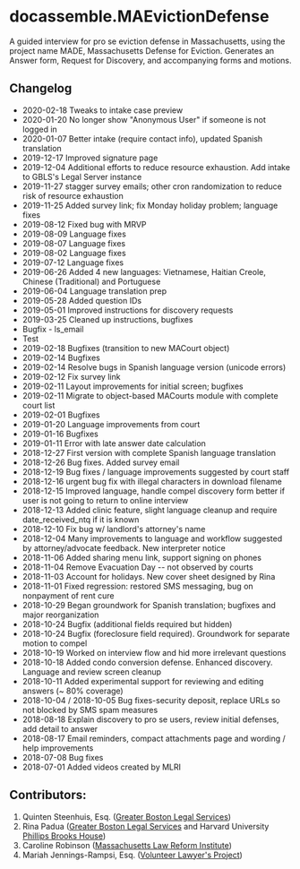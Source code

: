 # docassemble.MAEvictionDefense

A guided interview for pro se eviction defense in Massachusetts, using the project
name MADE, Massachusetts Defense for Eviction. Generates an Answer form, 
Request for Discovery, and accompanying forms and motions.

## Changelog
* 2020-02-18 Tweaks to intake case preview
* 2020-01-20 No longer show "Anonymous User" if someone is not logged in
* 2020-01-07 Better intake (require contact info), updated Spanish translation
* 2019-12-17 Improved signature page
* 2019-12-04 Additional efforts to reduce resource exhaustion. Add intake to GBLS's Legal Server instance
* 2019-11-27 stagger survey emails; other cron randomization to reduce risk of resource exhaustion
* 2019-11-25 Added survey link; fix Monday holiday problem; language fixes
* 2019-08-12 Fixed bug with MRVP
* 2019-08-09 Language fixes
* 2019-08-07 Language fixes
* 2019-08-02 Language fixes
* 2019-07-12 Language fixes
* 2019-06-26 Added 4 new languages: Vietnamese, Haitian Creole, Chinese (Traditional) and Portuguese
* 2019-06-04 Language translation prep
* 2019-05-28 Added question IDs
* 2019-05-01 Improved instructions for discovery requests
* 2019-03-25 Cleaned up instructions, bugfixes
* Bugfix - ls_email
* Test
* 2019-02-18 Bugfixes (transition to new MACourt object)
* 2019-02-14 Bugfixes
* 2019-02-14 Resolve bugs in Spanish language version (unicode errors)
* 2019-02-12 Fix survey link
* 2019-02-11 Layout improvements for initial screen; bugfixes  
* 2019-02-11 Migrate to object-based MACourts module with complete court list
* 2019-02-01 Bugfixes
* 2019-01-20 Language improvements from court
* 2019-01-16 Bugfixes
* 2019-01-11 Error with late answer date calculation
* 2018-12-27 First version with complete Spanish language translation
* 2018-12-26 Bug fixes. Added survey email
* 2018-12-19 Bug fixes / language improvements suggested by court staff
* 2018-12-16 urgent bug fix with illegal characters in download filename
* 2018-12-15 Improved language, handle compel discovery form better if user is not going to return to online interview
* 2018-12-13 Added clinic feature, slight language cleanup and require date_received_ntq if it is known
* 2018-12-10 Fix bug w/ landlord's attorney's name
* 2018-12-04 Many improvements to language and workflow suggested by attorney/advocate feedback. New interpreter notice
* 2018-11-06 Added sharing menu link, support signing on phones
* 2018-11-04 Remove Evacuation Day -- not observed by courts
* 2018-11-03 Account for holidays. New cover sheet designed by Rina
* 2018-11-01 Fixed regression: restored SMS messaging, bug on nonpayment of rent cure
* 2018-10-29 Began groundwork for Spanish translation; bugfixes and major reorganization
* 2018-10-24 Bugfix (additional fields required but hidden)
* 2018-10-24 Bugfix (foreclosure field required). Groundwork for separate motion to compel
* 2018-10-19 Worked on interview flow and hid more irrelevant questions
* 2018-10-18 Added condo conversion defense. Enhanced discovery. Language and review screen cleanup
* 2018-10-11 Added experimental support for reviewing and editing answers (~ 80% coverage)
* 2018-10-04 / 2018-10-05 Bug fixes-security deposit, replace URLs so not blocked by SMS spam measures
* 2018-08-18 Explain discovery to pro se users, review initial defenses, add detail to answer
* 2018-08-17 Email reminders, compact attachments page and wording / help improvements
* 2018-07-08 Bug fixes
* 2018-07-01 Added videos created by MLRI

## Contributors:
    
1. Quinten Steenhuis, Esq. ([Greater Boston Legal Services](https://www.gbls.org))
1. Rina Padua ([Greater Boston Legal Services](https://www.gbls.org) and Harvard University [Phillips Brooks House](http://pbha.org/))
1. Caroline Robinson ([Massachusetts Law Reform Institute](http://www.mlri.org))
1. Mariah Jennings-Rampsi, Esq. ([Volunteer Lawyer's Project](https://www.vlpnet.org/))
